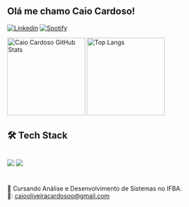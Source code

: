 
## Olá me chamo Caio Cardoso!

[![Linkedin](https://img.shields.io/badge/LinkedIn-0077B5?style=for-the-badge&logo=linkedin&logoColor=white)](https://www.linkedin.com/in/)
[![Spotify](https://img.shields.io/badge/Spotify-1ED760?&style=for-the-badge&logo=spotify&logoColor=white)](https://open.spotify.com/](https://open.spotify.com/user/21p5tw4aj24752v6hyrrdhrga?si=fc52cbd8cf6a4eab))

<div>
    <img height="180em" src="https://github-readme-stats.vercel.app/api?username=caioocardoso&show_icons=true&theme=tokyonight" alt="Caio Cardoso GitHub Stats"/>
    <img height="180em" src="https://github-readme-stats.vercel.app/api/top-langs/?username=caioocardoso&size_weight=0.5&count_weight=0.5&theme=tokyonight" alt="Top Langs"/>
</div>

## 🛠 Tech Stack
<div style="display:inline_block"><br>
	<img src="https://img.shields.io/badge/git-%23F05033.svg?style=for-the-badge&logo=git&logoColor=white"/>
	<img src="https://img.shields.io/badge/C-00599C?style=for-the-badge&logo=c&logoColor=white"/>
</div><br>


### 
📖 Cursando Análise e Desenvolvimento de Sistemas no IFBA. 
<br/>
📧: caiooliveiracardosoo@gmail.com

